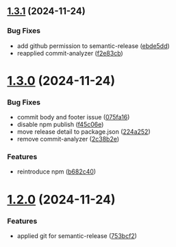 ## [1.3.1](https://github.com/adonisv79/github-workflows/compare/v1.3.0...v1.3.1) (2024-11-24)


### Bug Fixes

* add github permission to semantic-release ([ebde5dd](https://github.com/adonisv79/github-workflows/commit/ebde5ddaffdbaef73e738d047d469650c22efa0d))
* reapplied commit-analyzer ([f2e83cb](https://github.com/adonisv79/github-workflows/commit/f2e83cb123db797aa431bad47a14dd8c7277ca69))

# [1.3.0](https://github.com/adonisv79/github-workflows/compare/v1.2.0...v1.3.0) (2024-11-24)


### Bug Fixes

* commit body and footer issue ([075fa16](https://github.com/adonisv79/github-workflows/commit/075fa16269797e2c9caea22f3e727276c2cd66f7))
* disable npm publish ([f45c06e](https://github.com/adonisv79/github-workflows/commit/f45c06e0a265d233a0ad18fd265b8eb3ee1dee05))
* move release detail to package.json ([224a252](https://github.com/adonisv79/github-workflows/commit/224a2524f8f0773166ff5c35bd01a8452512997b))
* remove commit-analyzer ([2c38b2e](https://github.com/adonisv79/github-workflows/commit/2c38b2e7776301df43f35edb8d320756dc090d7b))


### Features

* reintroduce npm ([b682c40](https://github.com/adonisv79/github-workflows/commit/b682c40adbfa4c4314269d6220ca52b512d7a1b5))

# [1.2.0](https://github.com/adonisv79/github-workflows/compare/v1.1.2...v1.2.0) (2024-11-24)


### Features

* applied git for semantic-release ([753bcf2](https://github.com/adonisv79/github-workflows/commit/753bcf26b02b0b56753102aec4c981dfcfbeafe6))
